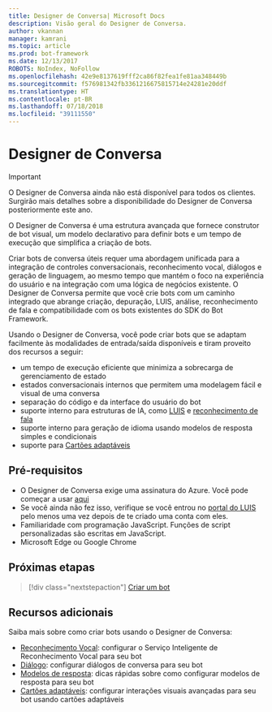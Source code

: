 ```yaml
---
title: Designer de Conversa| Microsoft Docs
description: Visão geral do Designer de Conversa.
author: vkannan
manager: kamrani
ms.topic: article
ms.prod: bot-framework
ms.date: 12/13/2017
ROBOTS: NoIndex, NoFollow
ms.openlocfilehash: 42e9e8137619fff2ca86f82fea1fe81aa348449b
ms.sourcegitcommit: f576981342fb3361216675815714e24281e20ddf
ms.translationtype: HT
ms.contentlocale: pt-BR
ms.lasthandoff: 07/18/2018
ms.locfileid: "39111550"
---
```

# <a name="conversation-designer"></a>Designer de Conversa
> [!IMPORTANT]
> O Designer de Conversa ainda não está disponível para todos os clientes. Surgirão mais detalhes sobre a disponibilidade do Designer de Conversa posteriormente este ano.

O Designer de Conversa é uma estrutura avançada que fornece construtor de bot visual, um modelo declarativo para definir bots e um tempo de execução que simplifica a criação de bots.

Criar bots de conversa úteis requer uma abordagem unificada para a integração de controles conversacionais, reconhecimento vocal, diálogos e geração de linguagem, ao mesmo tempo que mantém o foco na experiência do usuário e na integração com uma lógica de negócios existente. O Designer de Conversa permite que você crie bots com um caminho integrado que abrange criação, depuração, LUIS, análise, reconhecimento de fala e compatibilidade com os bots existentes do SDK do Bot Framework.

Usando o Designer de Conversa, você pode criar bots que se adaptam facilmente às modalidades de entrada/saída disponíveis e tiram proveito dos recursos a seguir: 

- um tempo de execução eficiente que minimiza a sobrecarga de gerenciamento de estado
- estados conversacionais internos que permitem uma modelagem fácil e visual de uma conversa
- separação do código e da interface do usuário do bot
- suporte interno para estruturas de IA, como <a href="https://luis.ai" target="_blank">LUIS</a> e <a href="https://www.microsoft.com/cognitive-services/en-us/speech-api" target="_blank">reconhecimento de fala</a>
- suporte interno para geração de idioma usando modelos de resposta simples e condicionais
- suporte para [Cartões adaptáveis](conversation-designer-adaptive-cards.md)

## <a name="prerequisites"></a>Pré-requisitos

- O Designer de Conversa exige uma assinatura do Azure. Você pode começar a usar <a href="https://azure.microsoft.com/en-us/" target="_blank">aqui</a>
- Se você ainda não fez isso, verifique se você entrou no [portal do LUIS](https://luis.ai) pelo menos uma vez depois de te criado uma conta com eles.
- Familiaridade com programação JavaScript. Funções de script personalizadas são escritas em JavaScript.
- Microsoft Edge ou Google Chrome

## <a name="next-steps"></a>Próximas etapas
> [!div class="nextstepaction"]
> [Criar um bot](conversation-designer-create-bot.md)

## <a name="additional-resources"></a>Recursos adicionais
Saiba mais sobre como criar bots usando o Designer de Conversa:
- [Reconhecimento Vocal](conversation-designer-luis.md): configurar o Serviço Inteligente de Reconhecimento Vocal para seu bot
- [Diálogo](conversation-designer-dialogues.md): configurar diálogos de conversa para seu bot
- [Modelos de resposta](conversation-designer-response-templates.md): dicas rápidas sobre como configurar modelos de resposta para seu bot
- [Cartões adaptáveis](conversation-designer-adaptive-cards.md): configurar interações visuais avançadas para seu bot usando cartões adaptáveis
